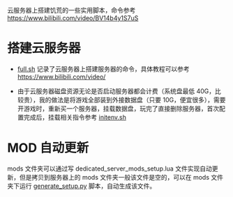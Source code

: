 云服务器上搭建饥荒的一些实用脚本，命令参考 https://www.bilibili.com/video/BV14b4y1S7uS

# 搭建云服务器

- [full.sh](full.sh) 记录了云服务器上搭建服务器的命令，具体教程可以参考 https://www.bilibili.com/video/

- 由于云服务器磁盘资源无论是否启动服务器都会计费（系统盘最低 40G，比较贵），我的做法是将游戏全部装到外接数据盘（只要 10G，便宜很多），需要开游戏时，重新买一个服务器，挂载数据盘，玩完了直接删除服务器，首次配置完成后，挂载相关指令参考 [initenv.sh](initenv.sh)

# MOD 自动更新
mods 文件夹可以通过写 dedicated_server_mods_setup.lua 文件实现自动更新，但是拷贝到服务器上的 mods 文件夹一般该文件是空的，可以在 mods 文件夹下运行 [generate_setup.py](generate_setup.py) 脚本，自动生成该文件。
